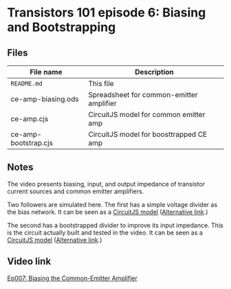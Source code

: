 # Transistors 101 episode 6: Biasing and Bootstrapping

## Files

| File name                   | Description                                    |
| --------------------------- | ---------------------------------------------- |
| `README.md`                 | This file                                      |
| ce-amp-biasing.ods          | Spreadsheet for common-emitter amplifier       |
| ce-amp.cjs                  | CircuitJS model for common emitter amp         |
| ce-amp-bootstrap.cjs        | CircuitJS model for boosttrapped CE amp        |

## Notes

The video presents biasing, input, and output impedance of transistor
current sources and common emitter amplifiers.

Two followers are simulated here.  The first has a simple voltage
divider as the bias network. It can be seen as a [CircuitJS model](https://tinyurl.com/2b3dbatn) ([Alternative link](https://www.falstad.com/circuit/circuitjs.html?ctz=CQAgjCAMB0l3BWEAmAzNALAdkggnMmAGxFYKSpIkhLk0CmAtGGAFAAuIAHMdxl3wFd+UcCEYZoCLsmQIiqIhlRYwWZVCldU-YTmIyy4OCAAm9AGYBDAK4AbdqwDugkHjDJXeDBiisATl4+rmBwApDGcKwA5iFhcRgRSc6u2p7CQiaQAakmGSBYiqKh8KwASq6FRK5EXOGiieCeSZoIKflcSl4efgDGuRHevlxZmvBwEESYnZAYeHgIGGhyYFRSGG2BQ9wm252+ESWlsXtdeyOi2S481flYyBH52YFKjyKvBUWH49kVH1UgD61eoRRo9FowTaAxruTwfEr1FjHaHfSACeGzCEpe5vdGNJ6sfpENFuHqLXywy6wcbzWl0+nzcDQMCoWQ8dTCWmkPBMsAbHLk0mefiDcE0K4gEVCyUiSm-GUCSmJUXNMSNGAQCFSFJ7EyhfFZVgABwV0p8ioIIFQl2NxgN33xF2tyUS1owvARNCw1RYD1EsgA+koA5AA4k8FwQ8z5HIo2AA8wA2xXW5vW5gr7vvJ-aggxgQ2HKPmEHGE-G2C5iYqeh85SkPvla+DWEA).)

The second has a bootstrapped divider to improve its input impedance. This is the circuit actually built and tested in the video.  It can be seen as a [CircuitJS model](https://tinyurl.com/2aw2mrqd) ([Alternative link](https://www.falstad.com/circuit/circuitjs.html?ctz=CQAgjCAMB0l3BWcZYA4BsB2ATNzZsEBOVA9EdcpBSEBAUwFowwAoAFxFPNQBZUu-QQNoRGCaLwDMkTAgRhMkXuiKY5UaAkxrUkLLilgMLcHBAATegDMAhgFcANu1YB3YSCIEPRXryisAE4+fh5gcCJmcKwA5mER8by0yW4eqFLYaeaQQVm0fAKYUuSi8DkASh5FPELoqJG0SeCZyZoIqQVc6P6dXi2sAMY+3ji0fVCaZbggjDDoylJyimC8RF6qSHODeZ6heq0wZZAQ6JJEGdiQMpSoXsoUWrztwb495q9d-qVlsbs93X8uHoJjl3NwqpcPDlgqMIWNvLQFNF3LDxt14f13OjPN5seDoRQmuDsdUJkjopUScVCbQ6g0QE0ESCtLlsWjGQlEfMcnFseFIAI+coDqlYZ15gJOjkhhKPAg9kJkrAyhAUAQZLwwAoitg6pASOBoCtnnQFQJ+PlFVFQQzgZ0-JLFaxKg6PElLZEIE0YBADiz3B99mYidlWAAHBlCe1CIjYARSEHh4P5czhInAhMpJIJzXkD7acjhBAlEC6gD63TLkDLSRIVaNxcI9bAZeYZbY2c8mDzoRYkKLJbwFd4VZrUnl7egTZ9rZbbCAA).)

## Video link

[Ep007: Biasing the Common-Emitter Amplifier ](https://youtu.be/d0mj0i1vkSg)



